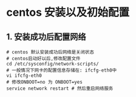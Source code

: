 # centos 安装以及初始配置

## 1. 安装成功后配置网络

```shell
# centos 默认安装成功后网络是关闭状态
# centos启动好以后,修改配置文件
cd /etc/sysconfig/network-scripts/
# 一般情况下网卡的配置信息存储在: ifcfg-eth0中
vi ifcfg-eth0
# 修改ONBOOT=no 为 ONBOOT=yes 
service network restart # 然后重启网络服务
```